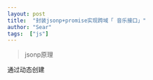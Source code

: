 ```yaml
---
layout: post
title:  "封装jsonp+promise实现跨域「 音乐接口」"
author: "Sear"
tags:  ["js"]
---
```


>jsonp原理

通过动态创建<script>标签，src指向数据地址，其中callback参数作为函数名来包裹住JSON数据返回客户端。也就是说，只要服务端提供的js脚本是动态生成的就行了，这样调用者可以`传一个参数过去告诉服务端“我想要一段调用XXX函数的js代码，请你返回给我”`，于是服务器就可以按照客户端的需求来生成js脚本并响应了。

网上有很多原生请求或者jqery.ajax 的请求方式，这里就不多说，直接上代码

>步骤一、封装jsonp

[github上封装的jsonp](https://github.com/webmodules/jsonp)
1.安装
2.使用方法：
```
jsonp(url, opts, fn)
----------------------------------------------------------------------------------------------------
url : 请求地址
opts: callback名默认是callback、请求超期时间、callback 参数名，默认  callback = _jp
fn : 请求结果
```

> 步骤二、 进一步封装jsonp + promise


文件目录，`js/jsonp.js`文件

```
import originJsonp from 'jsonp' // 导入 安装的 jsonp 模块，命名为 originJsonp
//导出这个方法
export default function jsonp(url, data, option) {
  url += (url.indexOf('?') < 0 ? '?' : '&') + param(data)  //拼接URL

  return new Promise((resolve, reject) => {  //promise了解一下，两个参数resolve,reject
    originJsonp(url, option, (err, data) => { //步骤一的使用方式，jsonp(url, opts, fn)
      if (!err) {
        resolve(data)
      } else {
        reject(err)
      }
    })
  })
}

//处理上面的data数据
export function param(data) {
  let url = ''
  for (let k in data) {
    let value = data[k] !== undefined ? data[k] : ''
    url += '&' + k + '=' + encodeURIComponent(value)
  }
  return url ? url.substring(1) : ''
}

```
>步骤三、如何使用

```
import jsonp from '../js/jsonp'  //导入上面封装的jsonp+promise  方法

 function getSliderList () {
  const url = 'xxxxx'
  const data = Object.assign({}, {
    ..... 参数
  })
  return jsonp(url, data, options)
}

//调用
getSliderList ().then((res)=>{
  console.log(res)
})
```

>例子：调取QQ音乐接口

[github文件地址](https://github.com/Searworld/vue-App/tree/feature-1.3)
文件不止一个，可以找到带有` 封装jsonp+promise跨域请求数据` 查看请求




小白：哇，这么牛，这么说，我可以用这种方式跨域请求数据咯
大菜：哈哈，当然不是。一方面呢， 这种方式只能是GET 请求，另一方面，[web安全:CSRF攻击原理以及防御](https://www.jianshu.com/p/ffb99fc70646)  了解一下，有些呢，服务端为了安全，做了限制，需要 `验证 HTTP Referer 字段`,也就是你的请求来源并不能通过  Referer 验证，请求不合法，并不能拿到数据
小白：啊？`怎么辨别`是这种情况呢？还有在这种情况下`怎么请求`数据呢？
大菜：别急别急，欲知详情，请看下集分解。